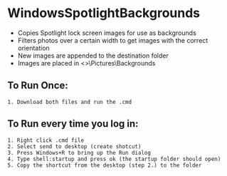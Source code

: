 # WindowsSpotlightBackgrounds

- Copies Spotlight lock screen images for use as backgrounds
- Filters photos over a certain width to get images with the correct orientation
- New images are appended to the destination folder
- Images are placed in <<CurrentUser>>\Pictures\Backgrounds

## To Run Once: 
	1. Download both files and run the .cmd

## To Run every time you log in: 
	1. Right click .cmd file
	2. Select send to desktop (create shotcut)
	3. Press Windows+R to bring up the Run dialog
	4. Type shell:startup and press ok (the startup folder should open)
	5. Copy the shortcut from the desktop (step 2.) to the folder

	

